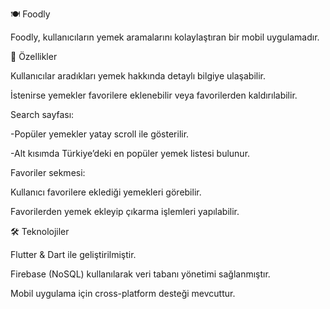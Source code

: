 🍽️ Foodly

Foodly, kullanıcıların yemek aramalarını kolaylaştıran bir mobil uygulamadır.

🚀 Özellikler

Kullanıcılar aradıkları yemek hakkında detaylı bilgiye ulaşabilir.

İstenirse yemekler favorilere eklenebilir veya favorilerden kaldırılabilir.

Search sayfası:

-Popüler yemekler yatay scroll ile gösterilir.

-Alt kısımda Türkiye’deki en popüler yemek listesi bulunur.

Favoriler sekmesi:

Kullanıcı favorilere eklediği yemekleri görebilir.

Favorilerden yemek ekleyip çıkarma işlemleri yapılabilir.

🛠️ Teknolojiler

Flutter & Dart ile geliştirilmiştir.

Firebase (NoSQL) kullanılarak veri tabanı yönetimi sağlanmıştır.

Mobil uygulama için cross-platform desteği mevcuttur.

